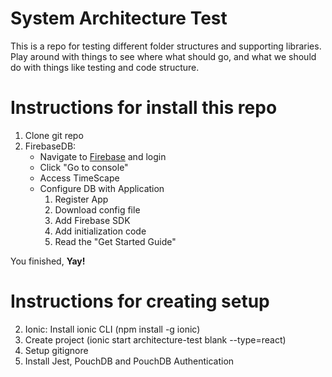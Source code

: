 # System Architecture Test

This is a repo for testing different folder structures and supporting libraries. Play around with things to see where what should go, and what we should do with things like testing and code structure.

# Instructions for install this repo

1. Clone git repo
2. FirebaseDB:
	- Navigate to [Firebase](https://firebase.google.com) and login
	- Click "Go to console"
	- Access TimeScape
	- Configure DB with Application
		1. Register App
		2. Download config file
		3. Add Firebase SDK
		4. Add initialization code
		5. Read the "Get Started Guide"

You finished, **Yay!**

# Instructions for creating setup


2. Ionic: Install ionic CLI (npm install -g ionic)
3. Create project (ionic start architecture-test blank --type=react)
4. Setup gitignore
5. Install Jest, PouchDB and PouchDB Authentication
